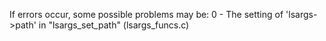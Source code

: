 If errors occur, some possible problems may be:
0	-	The setting of 'lsargs->path' in "lsargs_set_path" (lsargs_funcs.c)
